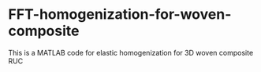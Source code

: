 # FFT-homogenization-for-woven-composite
This is a MATLAB code for elastic homogenization for 3D woven composite RUC
